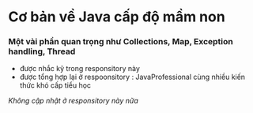 # Cơ bản về Java cấp độ mầm non
### Một vài phần quan trọng như Collections, Map, Exception handling, Thread
 - được nhắc kỹ trong responsitory này
 - được tổng hợp lại ở respoonsitory : JavaProfessional cùng nhiều kiến thức khó cấp tiểu học

*Không cập nhật ở responsitory này nữa* 

